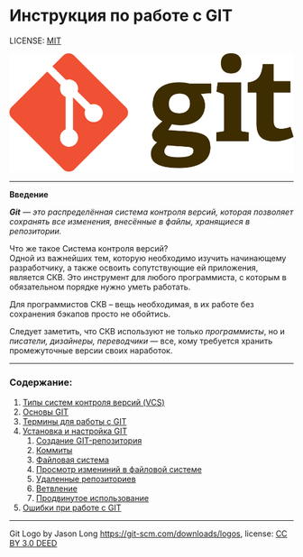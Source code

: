 # Инструкция по работе с GIT



LICENSE: [MIT](./license.md)

![git-logo](./assets/Git-Logo-2Color.png)

---
**Введение**

***Git** — это распределённая система контроля версий, которая позволяет сохранять все изменения, внесённые в файлы, хранящиеся в репозитории.*

Что же такое Система контроля версий?  
Одной из важнейших тем, которую необходимо изучить начинающему разработчику, а также освоить сопутствующие ей приложения, является СКВ. Это инструмент для любого программиста, с которым в обязательном порядке нужно уметь работать.


Для программистов СКВ – вещь необходимая, в их работе без сохранения бэкапов просто не обойтись.

Следует заметить, что СКВ используют не только *программисты*, но и *писатели, дизайнеры, переводчики* — все, кому требуется хранить промежуточные версии своих наработок.


---
### Содержание: 
1. [Типы систем контроля версий (VCS) ](./skv.md)
2. [Основы GIT](./basicsGit.md)
3. [Термины для работы с GIT](./termin.md)
4. [Установка и настройка GIT](./instal_config.md)  
   1. [Создание GIT-репозитория](./instal_config/git_rep)  
   2. [Коммиты](./instal_config/Commits)  
   3. [Файловая система](./instal_config/File_system)  
   4. [Просмотр измениний в файловой системе](./instal_config/СhangesFile_sys)  
   5. [Удаленные репозиториев](./instal_config/DeleteChange)  
   6. [Ветвление](./instal_config/branch1)  
   7. [Продвинутое использование](./instal_config/depth2)  
5. [Ошибки при работе с GIT](./errorGit)

---

Git Logo by Jason Long https://git-scm.com/downloads/logos, license: [CC BY 3.0 DEED](https://creativecommons.org/licenses/by/3.0/)